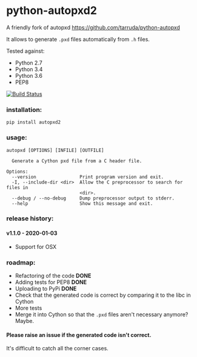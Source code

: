 # python-autopxd2
A friendly fork of autopxd https://github.com/tarruda/python-autopxd

It allows to generate `.pxd` files automatically from `.h` files.

Tested against:

- Python 2.7
- Python 3.4
- Python 3.6
- PEP8

[![Build Status](https://travis-ci.org/gabrieldemarmiesse/python-autopxd2.svg?branch=master)](https://travis-ci.org/gabrieldemarmiesse/python-autopxd2)

### installation:
```shell
pip install autopxd2
```

### usage:
```shell
autopxd [OPTIONS] [INFILE] [OUTFILE]

  Generate a Cython pxd file from a C header file.

Options:
  --version                Print program version and exit.
  -I, --include-dir <dir>  Allow the C preprocessor to search for files in
                           <dir>.
  --debug / --no-debug     Dump preprocessor output to stderr.
  --help                   Show this message and exit.
```

### release history:
#### v1.1.0 - 2020-01-03
* Support for OSX

### roadmap:

- Refactoring of the code __DONE__
- Adding tests for PEP8 __DONE__
- Uploading to PyPi __DONE__
- Check that the generated code is correct by comparing it to the libc in Cython
- More tests
- Merge it into Cython so that the `.pxd` files aren't necessary anymore? Maybe.


#### Please raise an issue if the generated code isn't correct.

It's difficult to catch all the corner cases.


